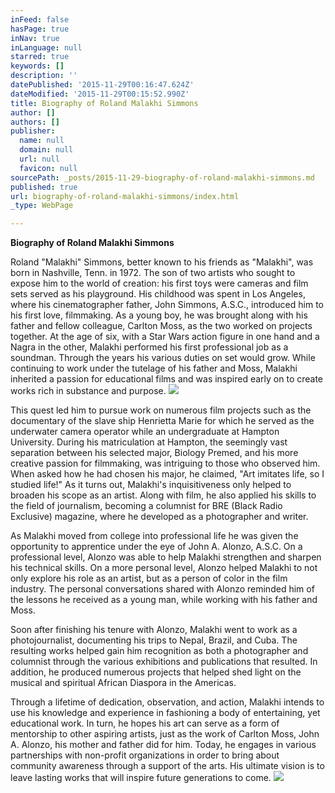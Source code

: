 ```yaml
---
inFeed: false
hasPage: true
inNav: true
inLanguage: null
starred: true
keywords: []
description: ''
datePublished: '2015-11-29T00:16:47.624Z'
dateModified: '2015-11-29T00:15:52.990Z'
title: Biography of Roland Malakhi Simmons
author: []
authors: []
publisher:
  name: null
  domain: null
  url: null
  favicon: null
sourcePath: _posts/2015-11-29-biography-of-roland-malakhi-simmons.md
published: true
url: biography-of-roland-malakhi-simmons/index.html
_type: WebPage

---
```

**Biography of Roland Malakhi Simmons**

Roland "Malakhi" Simmons, better known to his friends as "Malakhi", was born in
Nashville, Tenn. in 1972\. The son of two artists who sought to expose him to the world of
creation: his first toys were cameras and film sets served as his playground. His
childhood was spent in Los Angeles, where his cinematographer father, John Simmons,
A.S.C., introduced him to his first love, filmmaking. As a young boy, he was brought
along with his father and fellow colleague, Carlton Moss, as the two worked on projects
together. At the age of six, with a Star Wars action figure in one hand and a Nagra in the
other, Malakhi performed his first professional job as a soundman. Through the years his
various duties on set would grow. While continuing to work under the tutelage of his
father and Moss, Malakhi inherited a passion for educational films and was inspired early
on to create works rich in substance and purpose.
![](https://the-grid-user-content.s3-us-west-2.amazonaws.com/9cb474e4-df91-4a45-abb4-ebfd0fc6b892.jpg)

This quest led him to pursue work on numerous film projects such as the documentary of the slave ship Henrietta Marie for which he served as the underwater camera operator while an undergraduate at Hampton University. During his matriculation at Hampton, the seemingly vast separation between his selected major, Biology Premed, and his more creative passion for filmmaking, was intriguing to those who observed him. When asked how he had chosen his major, he claimed, "Art imitates life, so I studied life!" As it turns out, Malakhi's inquisitiveness only helped to broaden his scope as an artist. Along with film, he also applied his skills to the field of journalism, becoming a columnist for BRE (Black Radio Exclusive) magazine, where he developed as a photographer and writer.

As Malakhi moved from college into professional life he was given the opportunity to apprentice under the eye of John A. Alonzo, A.S.C. On a professional level, Alonzo was able to help Malakhi strengthen and sharpen his technical skills. On a more personal level, Alonzo helped Malakhi to not only explore his role as an artist, but as a person of color in the film industry. The personal conversations shared with Alonzo reminded him of the lessons he received as a young man, while working with his father and Moss.

Soon after finishing his tenure with Alonzo, Malakhi went to work as a photojournalist, documenting his trips to Nepal, Brazil, and Cuba. The resulting works helped gain him recognition as both a photographer and columnist through the various exhibitions and publications that resulted. In addition, he produced numerous projects that helped shed light on the musical and spiritual African Diaspora in the Americas.

Through a lifetime of dedication, observation, and action, Malakhi intends to use his knowledge and experience in fashioning a body of entertaining, yet educational work. In turn, he hopes his art can serve as a form of mentorship to other aspiring artists, just as the work of Carlton Moss, John A. Alonzo, his mother and father did for him. Today, he engages in various partnerships with non-profit organizations in order to bring about community awareness through a support of the arts. His ultimate vision is to leave lasting works that will inspire future generations to come.
![](https://the-grid-user-content.s3-us-west-2.amazonaws.com/a41218dc-b401-45c1-a73a-45348db62984.png)